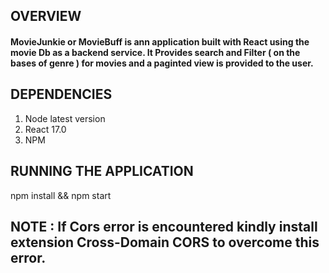 ## OVERVIEW

#### MovieJunkie or MovieBuff is ann application built with React using the movie Db as a backend service. It Provides search and Filter ( on the bases of genre ) for movies and a paginted view is provided to the user.


## DEPENDENCIES 

1. Node latest version
2. React 17.0
3. NPM

## RUNNING THE APPLICATION

npm install && npm start

## NOTE : If Cors error is encountered kindly install extension Cross-Domain CORS to overcome this error.
